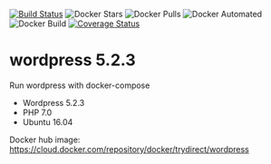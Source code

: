 [![Build Status](https://travis-ci.com/trydirect/wordpress.svg?branch=master)](https://travis-ci.com/trydirect/wordpress)
![Docker Stars](https://img.shields.io/docker/stars/trydirect/wordpress.svg)
![Docker Pulls](https://img.shields.io/docker/pulls/trydirect/wordpress.svg)
![Docker Automated](https://img.shields.io/docker/cloud/automated/trydirect/wordpress.svg)
![Docker Build](https://img.shields.io/docker/cloud/build/trydirect/wordpress.svg)
[![Coverage Status](https://coveralls.io/repos/github/trydirect/wordpress/badge.svg?branch=master)](https://coveralls.io/github/trydirect/wordpress?branch=master)

# wordpress 5.2.3
Run wordpress with docker-compose


- Wordpress 5.2.3
- PHP 7.0
- Ubuntu 16.04

Docker hub image: https://cloud.docker.com/repository/docker/trydirect/wordpress
